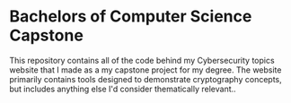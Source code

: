 # Bachelors of Computer Science Capstone 

This repository contains all of the code behind my Cybersecurity topics website that I made as a my capstone project for my degree.
The website primarily contains tools designed to demonstrate cryptography concepts, but includes anything else I'd consider thematically relevant..